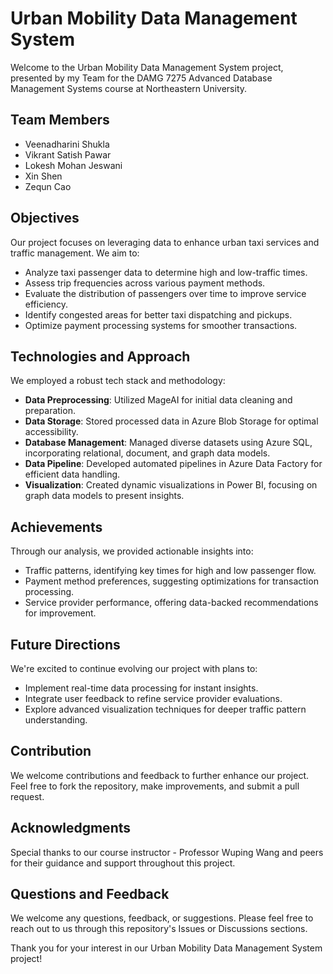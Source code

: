 # Urban Mobility Data Management System

Welcome to the Urban Mobility Data Management System project, presented by my Team for the DAMG 7275 Advanced Database Management Systems course at Northeastern University.

## Team Members
- Veenadharini Shukla
- Vikrant Satish Pawar
- Lokesh Mohan Jeswani
- Xin Shen
- Zequn Cao

## Objectives
Our project focuses on leveraging data to enhance urban taxi services and traffic management. We aim to:
- Analyze taxi passenger data to determine high and low-traffic times.
- Assess trip frequencies across various payment methods.
- Evaluate the distribution of passengers over time to improve service efficiency.
- Identify congested areas for better taxi dispatching and pickups.
- Optimize payment processing systems for smoother transactions.

## Technologies and Approach
We employed a robust tech stack and methodology:
- **Data Preprocessing**: Utilized MageAI for initial data cleaning and preparation.
- **Data Storage**: Stored processed data in Azure Blob Storage for optimal accessibility.
- **Database Management**: Managed diverse datasets using Azure SQL, incorporating relational, document, and graph data models.
- **Data Pipeline**: Developed automated pipelines in Azure Data Factory for efficient data handling.
- **Visualization**: Created dynamic visualizations in Power BI, focusing on graph data models to present insights.

## Achievements
Through our analysis, we provided actionable insights into:
- Traffic patterns, identifying key times for high and low passenger flow.
- Payment method preferences, suggesting optimizations for transaction processing.
- Service provider performance, offering data-backed recommendations for improvement.

## Future Directions
We're excited to continue evolving our project with plans to:
- Implement real-time data processing for instant insights.
- Integrate user feedback to refine service provider evaluations.
- Explore advanced visualization techniques for deeper traffic pattern understanding.

## Contribution
We welcome contributions and feedback to further enhance our project. Feel free to fork the repository, make improvements, and submit a pull request.

## Acknowledgments
Special thanks to our course instructor - Professor Wuping Wang and peers for their guidance and support throughout this project.

## Questions and Feedback
We welcome any questions, feedback, or suggestions. Please feel free to reach out to us through this repository's Issues or Discussions sections.

Thank you for your interest in our Urban Mobility Data Management System project!
